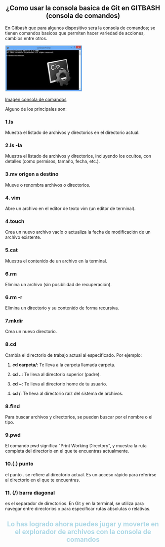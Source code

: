 ## <center>**¿Como usar la consola basica de Git en **GITBASH** (consola de comandos)**<center>

En Gitbash que para algunos dispositivo sera la consola de comandos; se tienen comandos basicos que permiten hacer variedad de acciones, cambios entre otros. 

<img src="../images/com.jpg" alt="Texto alternativo" width="250" height="150">

[Imagen consola de comandos](https://mascandobits.es/tips/copy-pega-en-la-consola-de-comando-de-windows/)

Alguno de los principales son: 

### **1.ls**

Muestra el listado de archivos y directorios en el directorio actual.

### **2.ls -la**

Muestra el listado de archivos y directorios, incluyendo los ocultos, con detalles (como permisos, tamaño, fecha, etc.).

### **3.mv origen a destino**

Mueve o renombra archivos o directorios.

### **4. vim**

Abre un archivo en el editor de texto vim (un editor de terminal).

### **4.touch**

Crea un nuevo archivo vacío o actualiza la fecha de modificación de un archivo existente.

### **5.cat**

Muestra el contenido de un archivo en la terminal.

### **6.rm**

Elimina un archivo (sin posibilidad de recuperación).

### **6.rm -r**

Elimina un directorio y su contenido de forma recursiva.

### **7.mkdir**
Crea un nuevo directorio.

### **8.cd**

Cambia el directorio de trabajo actual al especificado. Por ejemplo:

1. **cd carpeta/**: Te lleva a la carpeta llamada carpeta.

2. **cd ..**: Te lleva al directorio superior (padre).

3. **cd ~**: Te lleva al directorio home de tu usuario.

4. **cd /**: Te lleva al directorio raíz del sistema de archivos.

### **8.find**
Para buscar archivos y directorios, se pueden buscar por el nombre o el tipo. 

### **9.pwd**
El comando pwd significa "Print Working Directory", y muestra la ruta completa del directorio en el que te encuentras actualmente.

### **10.(.) punto**
 el punto . se refiere al directorio actual. Es un acceso rápido para referirse al directorio en el que te encuentras.

### **11. (/) barra diagonal**
 es el separador de directorios. En Git y en la terminal, se utiliza para navegar entre directorios o para especificar rutas absolutas o relativas.

 <font color="#ADD8E6">

## <center>**Lo has logrado ahora puedes jugar y moverte en el explorador de archivos con la consola de comandos**<center>

